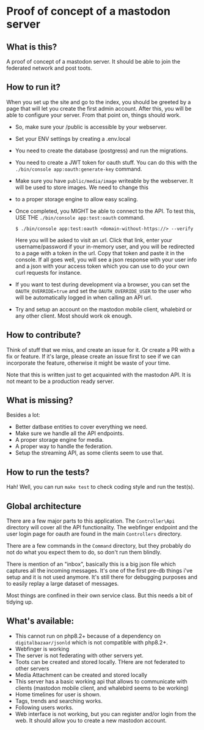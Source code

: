 # Proof of concept of a mastodon server

## What is this?
A proof of concept of a mastodon server. It should be able to join the federated network and post toots. 


## How to run it?
When you set up the site and go to the index, you should be greeted by a page that will let you create the first admin account.
After this, you will be able to configure your server. From that point on, things should work.

- So, make sure your /public is accessible by your webserver.
- Set your ENV settings by creating a .env.local
- You need to create the database (postgress) and run the migrations.
- You need to create a JWT token for oauth stuff. You can do this with the `./bin/console app:oauth:generate-key` command.
- Make sure you have `public/media/image` writeable by the webserver. It will be used to store images. We need to change this 
- to a proper storage engine to allow easy scaling.
- Once completed, you MIGHT be able to connect to the API. To test this, USE THE `./bin/console app:test:oauth` command.
    ```
    $ ./bin/console app:test:oauth <domain-without-https://> --verify
    ```

    Here you will be asked to visit an url. Click that link, enter your username/password if your in-memory user, and you will be 
    redirected to a page with a token in the url. Copy that token and paste it in the console. If all goes well, you will see
    a json response with your user info and a json with your access token which you can use to do your own curl requests for instance.

- If you want to test during development via a browser, you can set the `OAUTH_OVERRIDE=true` and set the `OAUTH_OVERRIDE_USER` to the user who will be automatically logged in when calling an API url.
- Try and setup an account on the mastodon mobile client, whalebird or any other client. Most should work ok enough.

## How to contribute?
Think of stuff that we miss, and create an issue for it. Or create a PR with a fix or feature. If it's large, please create an issue first to see if we can incorporate the feature, otherwise it might be waste of your time.

Note that this is written just to get acquainted with the mastodon API. It is not meant to be a production ready server.

## What is missing?
Besides a lot:

- Better datbase entities to cover everything we need.
- Make sure we handle all the API endpoints.
- A proper storage engine for media.
- A proper way to handle the federation.
- Setup the streaming API, as some clients seem to use that.

## How to run the tests?
Hah! Well, you can run `make test` to check coding style and run the test(s).

## Global architecture
There are a few major parts to this application. The `Controller\Api` directory will cover all the API functionality.
The webfinger endpoint and the user login page for oauth are found in the main `Controllers` directory. 

There are a few commands in the `Command` directory, but they probably do not do what you expect them to do, so don't run them blindly.

There is mention of an "inbox", basically this is a big json file which captures all the incoming messages. It's one of the first 
pre-db things i've setup and it is not used anymore. It's still there for debugging purposes and to easily replay a large dataset of messages.

Most things are confined in their own service class. But this needs a bit of tidying up.


## What's available:
- This cannot run on php8.2+ because of a dependency on `digitalbazaar/jsonld` which is not compatible with php8.2+.
- Webfinger is working
- The server is not federating with other servers yet.
- Toots can be created and stored locally. THere are not federated to other servers
- Media Attachment can be created and stored locally
- This server has a basic working api that allows to communicate with clients (mastodon mobile client, and whalebird seems to be working)
- Home timelines for user is shown.
- Tags, trends and searching works.
- Following users works.
- Web interface is not working, but you can register and/or login from the web. It should allow you to create a new mastodon account.
